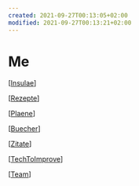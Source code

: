 ```yaml
---
created: 2021-09-27T00:13:05+02:00
modified: 2021-09-27T00:13:21+02:00
---
```


# Me

[[Insulae]]

[[Rezepte]]

[[Plaene]]

[[Buecher]]

[[Zitate]]

[[TechToImprove]]

[[Team]]

[//begin]: # "Autogenerated link references for markdown compatibility"
[Insulae]: ../Insulae/Insulae "Insulae"
[Rezepte]: ../Rezepte/Rezepte "Rezepte"
[Plaene]: Plaene "Pläne"
[Buecher]: ../Books/Buecher "Bücher"
[Zitate]: ../Zitate/Zitate "Zitate"
[TechToImprove]: TechToImprove "Tech to Improve"
[Team]: ../../noteswork/Work/Team "Team DevOps Systems"
[//end]: # "Autogenerated link references"